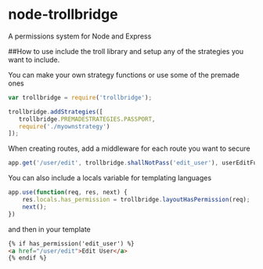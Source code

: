 node-trollbridge
================

A permissions system for Node and Express

##How to use
include the troll library and setup any of the strategies you want to include.

You can make your own strategy functions or use some of the premade ones

```js
var trollbridge = require('trollbridge');
```

```js
trollbridge.addStrategies([
   trollbridge.PREMADESTRATEGIES.PASSPORT,
   require('./myownstrategy')
]);
```
When creating routes, add a middleware for each route you want to secure

```js
app.get('/user/edit', trollbridge.shallNotPass('edit_user'), userEditFunct));
```

You can also include a locals variable for templating languages
```js
app.use(function(req, res, next) {
    res.locals.has_permission = trollbridge.layoutHasPermission(req);
    next();
})
```
and then in your template
```html
{% if has_permission('edit_user') %}
<a href="/user/edit">Edit User</a>
{% endif %}
```
